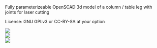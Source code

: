 Fully parameterizeable OpenSCAD 3d model of a column / table leg with joints for laser cutting

License: GNU GPLv3 or CC-BY-SA at your option

<img src="https://raw.githubusercontent.com/mb-fab/table-leg/master/foto.jpg"/>
<br/>
<img src="https://raw.githubusercontent.com/mb-fab/table-leg/master/model.jpg"/>
<br/>
<img src="https://raw.githubusercontent.com/mb-fab/table-leg/master/parts/projection_all.jpg"/>
